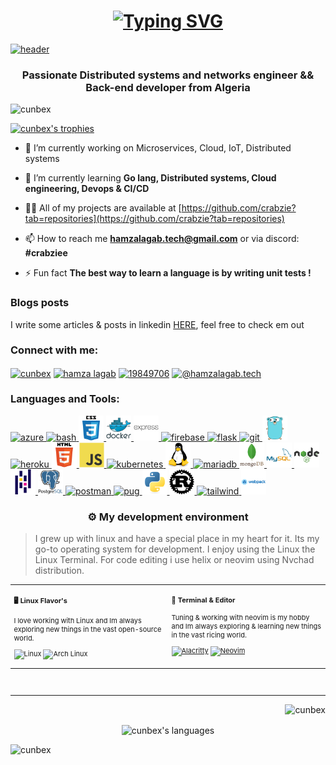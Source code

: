 <h1 align="center"><a href="https://git.io/typing-svg"><img src="https://readme-typing-svg.herokuapp.com?font=Rubik&weight=700&duration=8000&pause=500&color=AB9DF7&center=true&vCenter=true&random=false&width=600&lines=Hi+%F0%9F%91%8B%2C+I'm+Hamza+Lagab+(The+Pengiun+on+the+bed)" alt="Typing SVG" /></a></h1>

[![header](./banner_1.png)](https://github.com/crabzie)

<h3 align="center">Passionate Distributed systems and networks engineer && Back-end developer from Algeria</h3>

<p align="left"> <img src="https://komarev.com/ghpvc/?username=crabzie&label=Profile%20views&color=0e75b6&style=flat" alt="cunbex" /> </p>

<p align="left"> <a href="https://github.com/ryo-ma/github-profile-trophy"><img src="https://github-profile-trophy.vercel.app/?username=crabzie&theme=tokyonight&hide_border=true&count_private=true" alt="cunbex's trophies" /></a> </p>

- 🔭 I’m currently working on Microservices, Cloud, IoT, Distributed systems

- 🌱 I’m currently learning **Go lang, Distributed systems, Cloud engineering, Devops & CI/CD**

- 👨‍💻 All of my projects are available at [https://github.com/crabzie?tab=repositories](https://github.com/crabzie?tab=repositories)

- 📫 How to reach me **hamzalagab.tech@gmail.com** or via discord: **#crabziee**

- ⚡ Fun fact **The best way to learn a language is by writing unit tests !**

### Blogs posts
I write some articles & posts in linkedin [HERE](https://www.linkedin.com/in/hamza-lagab-b14618249/recent-activity/all/), feel free to check em out

<h3 align="left">Connect with me:</h3>
<p align="left">
<a href="https://dev.to/cunbex" target="blank"><img align="center" src="https://raw.githubusercontent.com/rahuldkjain/github-profile-readme-generator/master/src/images/icons/Social/devto.svg" alt="cunbex" height="30" width="40" /></a>
<a href="https://linkedin.com/in/hamza lagab" target="blank"><img align="center" src="https://raw.githubusercontent.com/rahuldkjain/github-profile-readme-generator/master/src/images/icons/Social/linked-in-alt.svg" alt="hamza lagab" height="30" width="40" /></a>
<a href="https://stackoverflow.com/users/19849706" target="blank"><img align="center" src="https://raw.githubusercontent.com/rahuldkjain/github-profile-readme-generator/master/src/images/icons/Social/stack-overflow.svg" alt="19849706" height="30" width="40" /></a>
<a href="https://medium.com/@hamzalagab.tech" target="blank"><img align="center" src="https://raw.githubusercontent.com/rahuldkjain/github-profile-readme-generator/master/src/images/icons/Social/medium.svg" alt="@hamzalagab.tech" height="30" width="40" /></a>
</p>

<h3 align="left">Languages and Tools:</h3>
<p align="left"> <a href="https://azure.microsoft.com/en-in/" target="_blank" rel="noreferrer"> <img src="https://www.vectorlogo.zone/logos/microsoft_azure/microsoft_azure-icon.svg" alt="azure" width="40" height="40"/> </a> <a href="https://www.gnu.org/software/bash/" target="_blank" rel="noreferrer"> <img src="https://www.vectorlogo.zone/logos/gnu_bash/gnu_bash-icon.svg" alt="bash" width="40" height="40"/> </a> <a href="https://www.w3schools.com/css/" target="_blank" rel="noreferrer"> <img src="https://raw.githubusercontent.com/devicons/devicon/master/icons/css3/css3-original-wordmark.svg" alt="css3" width="40" height="40"/> </a> <a href="https://www.docker.com/" target="_blank" rel="noreferrer"> <img src="https://raw.githubusercontent.com/devicons/devicon/master/icons/docker/docker-original-wordmark.svg" alt="docker" width="40" height="40"/> </a> <a href="https://expressjs.com" target="_blank" rel="noreferrer"> <img src="https://raw.githubusercontent.com/devicons/devicon/master/icons/express/express-original-wordmark.svg" alt="express" width="40" height="40"/> </a> <a href="https://firebase.google.com/" target="_blank" rel="noreferrer"> <img src="https://www.vectorlogo.zone/logos/firebase/firebase-icon.svg" alt="firebase" width="40" height="40"/> </a> <a href="https://flask.palletsprojects.com/" target="_blank" rel="noreferrer"> <img src="https://www.vectorlogo.zone/logos/pocoo_flask/pocoo_flask-icon.svg" alt="flask" width="40" height="40"/> </a> <a href="https://git-scm.com/" target="_blank" rel="noreferrer"> <img src="https://www.vectorlogo.zone/logos/git-scm/git-scm-icon.svg" alt="git" width="40" height="40"/> </a> <a href="https://golang.org" target="_blank" rel="noreferrer"> <img src="https://raw.githubusercontent.com/devicons/devicon/master/icons/go/go-original.svg" alt="go" width="40" height="40"/> </a> <a href="https://heroku.com" target="_blank" rel="noreferrer"> <img src="https://www.vectorlogo.zone/logos/heroku/heroku-icon.svg" alt="heroku" width="40" height="40"/> </a> <a href="https://www.w3.org/html/" target="_blank" rel="noreferrer"> <img src="https://raw.githubusercontent.com/devicons/devicon/master/icons/html5/html5-original-wordmark.svg" alt="html5" width="40" height="40"/> </a> <a href="https://developer.mozilla.org/en-US/docs/Web/JavaScript" target="_blank" rel="noreferrer"> <img src="https://raw.githubusercontent.com/devicons/devicon/master/icons/javascript/javascript-original.svg" alt="javascript" width="40" height="40"/> </a> <a href="https://kubernetes.io" target="_blank" rel="noreferrer"> <img src="https://www.vectorlogo.zone/logos/kubernetes/kubernetes-icon.svg" alt="kubernetes" width="40" height="40"/> </a> <a href="https://www.linux.org/" target="_blank" rel="noreferrer"> <img src="https://raw.githubusercontent.com/devicons/devicon/master/icons/linux/linux-original.svg" alt="linux" width="40" height="40"/> </a> <a href="https://mariadb.org/" target="_blank" rel="noreferrer"> <img src="https://www.vectorlogo.zone/logos/mariadb/mariadb-icon.svg" alt="mariadb" width="40" height="40"/> </a> <a href="https://www.mongodb.com/" target="_blank" rel="noreferrer"> <img src="https://raw.githubusercontent.com/devicons/devicon/master/icons/mongodb/mongodb-original-wordmark.svg" alt="mongodb" width="40" height="40"/> </a> <a href="https://www.mysql.com/" target="_blank" rel="noreferrer"> <img src="https://raw.githubusercontent.com/devicons/devicon/master/icons/mysql/mysql-original-wordmark.svg" alt="mysql" width="40" height="40"/> </a> <a href="https://nodejs.org" target="_blank" rel="noreferrer"> <img src="https://raw.githubusercontent.com/devicons/devicon/master/icons/nodejs/nodejs-original-wordmark.svg" alt="nodejs" width="40" height="40"/> </a> <a href="https://pandas.pydata.org/" target="_blank" rel="noreferrer"> <img src="https://raw.githubusercontent.com/devicons/devicon/2ae2a900d2f041da66e950e4d48052658d850630/icons/pandas/pandas-original.svg" alt="pandas" width="40" height="40"/> </a> <a href="https://www.postgresql.org" target="_blank" rel="noreferrer"> <img src="https://raw.githubusercontent.com/devicons/devicon/master/icons/postgresql/postgresql-original-wordmark.svg" alt="postgresql" width="40" height="40"/> </a> <a href="https://postman.com" target="_blank" rel="noreferrer"> <img src="https://www.vectorlogo.zone/logos/getpostman/getpostman-icon.svg" alt="postman" width="40" height="40"/> </a> <a href="https://pugjs.org" target="_blank" rel="noreferrer"> <img src="https://cdn.worldvectorlogo.com/logos/pug.svg" alt="pug" width="40" height="40"/> </a> <a href="https://www.python.org" target="_blank" rel="noreferrer"> <img src="https://raw.githubusercontent.com/devicons/devicon/master/icons/python/python-original.svg" alt="python" width="40" height="40"/> </a> <a href="https://www.rust-lang.org" target="_blank" rel="noreferrer"> <img src="https://raw.githubusercontent.com/devicons/devicon/master/icons/rust/rust-plain.svg" alt="rust" width="40" height="40"/> </a> <a href="https://tailwindcss.com/" target="_blank" rel="noreferrer"> <img src="https://www.vectorlogo.zone/logos/tailwindcss/tailwindcss-icon.svg" alt="tailwind" width="40" height="40"/> </a> <a href="https://webpack.js.org" target="_blank" rel="noreferrer"> <img src="https://raw.githubusercontent.com/devicons/devicon/d00d0969292a6569d45b06d3f350f463a0107b0d/icons/webpack/webpack-original-wordmark.svg" alt="webpack" width="40" height="40"/> </a> </p>

### <p align="center">⚙️ My development environment </p>

> I grew up with linux and have a special place in my heart for it. Its my go-to operating system for development. I enjoy using the Linux the Linux Terminal. For code editing i use helix or neovim using Nvchad distribution.

<div class="table-devenvironment">
  <table style="font-size: 11px">
  <tr>
  <td valign="top" width="50%">
  
  #### 🖥️ Linux Flavor's

  I love working with Linux and Im always exploring new things in the vast open-source world.
  
  ![Linux](https://img.shields.io/badge/-Linux-000000?style=flat&logo=linux&logoColor=#FCC624)
  ![Arch Linux](https://img.shields.io/badge/-Arch%20Linux-000000?style=flat&logo=arch-linux&logoColor=#1793D1)

  </td>
  <td valign="top" width="50%">
  
  #### 🐧 Terminal & Editor
  
  Tuning & working with neovim is my hobby and Im always exploring & learning new things in the vast ricing world.
  
  [![Alacritty](https://img.shields.io/badge/alacritty-F46D01?style=for-the-badge&logo=alacritty&logoColor=white)](https://stackoverflow.com/users/12299287/cryptocode)
  [![Neovim](https://img.shields.io/badge/NeoVim-%2357A143.svg?&style=for-the-badge&logo=neovim&logoColor=white)](https://neovim.io/")
  
  </td>
  </tr>
  </table>
</div>
<br>
<hr>
<p>&nbsp;<img align="right" src="https://github-readme-stats.vercel.app/api?username=crabzie&show_icons=true&locale=en&theme=tokyonight&hide_border=true&count_private=true" alt="cunbex" /></p>
<p align="center"><img align="center" src="https://github-readme-stats.vercel.app/api/top-langs?username=crabzie&theme=tokyonight&show_icons=true&hide_border=true&locale=en&layout=compact&count_private=true" alt="cunbex's languages" /></p>
<p><img align="left" src="https://github-readme-streak-stats.herokuapp.com/?user=crabzie&theme=tokyonight&hide_border=true&count_private=true" alt="cunbex" /></p>
